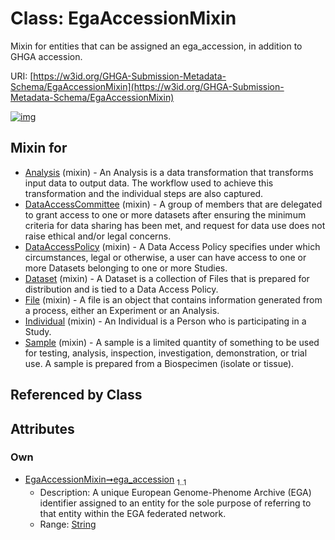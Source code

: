 
# Class: EgaAccessionMixin


Mixin for entities that can be assigned an ega_accession, in addition to GHGA accession.

URI: [https://w3id.org/GHGA-Submission-Metadata-Schema/EgaAccessionMixin](https://w3id.org/GHGA-Submission-Metadata-Schema/EgaAccessionMixin)


[![img](https://yuml.me/diagram/nofunky;dir:TB/class/[Sample]uses%20-.->[EgaAccessionMixin&#124;ega_accession:string],[Individual]uses%20-.->[EgaAccessionMixin],[File]uses%20-.->[EgaAccessionMixin],[Dataset]uses%20-.->[EgaAccessionMixin],[DataAccessPolicy]uses%20-.->[EgaAccessionMixin],[DataAccessCommittee]uses%20-.->[EgaAccessionMixin],[Analysis]uses%20-.->[EgaAccessionMixin],[Sample],[Individual],[File],[Dataset],[DataAccessPolicy],[DataAccessCommittee],[Analysis])](https://yuml.me/diagram/nofunky;dir:TB/class/[Sample]uses%20-.->[EgaAccessionMixin&#124;ega_accession:string],[Individual]uses%20-.->[EgaAccessionMixin],[File]uses%20-.->[EgaAccessionMixin],[Dataset]uses%20-.->[EgaAccessionMixin],[DataAccessPolicy]uses%20-.->[EgaAccessionMixin],[DataAccessCommittee]uses%20-.->[EgaAccessionMixin],[Analysis]uses%20-.->[EgaAccessionMixin],[Sample],[Individual],[File],[Dataset],[DataAccessPolicy],[DataAccessCommittee],[Analysis])

## Mixin for

 * [Analysis](Analysis.md) (mixin)  - An Analysis is a data transformation that transforms input data to output data. The workflow used to achieve this transformation and the individual steps are also captured.
 * [DataAccessCommittee](DataAccessCommittee.md) (mixin)  - A group of members that are delegated to grant access to one or more datasets after ensuring the minimum criteria for data sharing has been met, and request for data use does not raise ethical and/or legal concerns.
 * [DataAccessPolicy](DataAccessPolicy.md) (mixin)  - A Data Access Policy specifies under which circumstances, legal or otherwise, a user can have access to one or more Datasets belonging to one or more Studies.
 * [Dataset](Dataset.md) (mixin)  - A Dataset is a collection of Files that is prepared for distribution and is tied to a Data Access Policy.
 * [File](File.md) (mixin)  - A file is an object that contains information generated from a process, either an Experiment or an Analysis.
 * [Individual](Individual.md) (mixin)  - An Individual is a Person who is participating in a Study.
 * [Sample](Sample.md) (mixin)  - A sample is a limited quantity of something to be used for testing, analysis, inspection, investigation, demonstration, or trial use. A sample is prepared from a Biospecimen (isolate or tissue).

## Referenced by Class


## Attributes


### Own

 * [EgaAccessionMixin➞ega_accession](EgaAccessionMixin_ega_accession.md)  <sub>1..1</sub>
     * Description: A unique European Genome-Phenome Archive (EGA) identifier assigned to an entity for the sole purpose of referring to that entity within the EGA federated network.
     * Range: [String](types/String.md)
